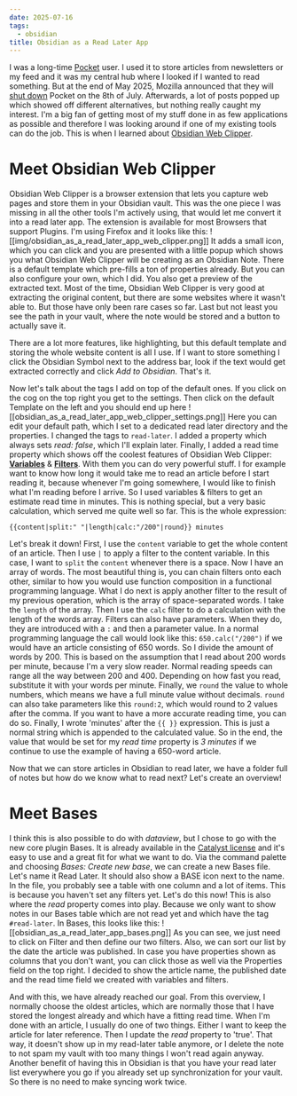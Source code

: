 ```yaml
---
date: 2025-07-16
tags:
  - obsidian
title: Obsidian as a Read Later App
---
```

I was a long-time [Pocket](https://getpocket.com/farewell) user. I used it to store articles from newsletters or my feed and it was my central hub where I looked if I wanted to read something. But at the end of May 2025, Mozilla announced that they will [shut down](https://support.mozilla.org/en-US/kb/future-of-pocket#w_why-is-pocket-shutting-down) Pocket on the 8th of July. Afterwards, a lot of posts popped up which showed off different alternatives, but nothing really caught my interest. I'm a big fan of getting most of my stuff done in as few applications as possible and therefore I was looking around if one of my existing tools can do the job. This is when I learned about [Obsidian Web Clipper](https://obsidian.md/clipper). 

# Meet Obsidian Web Clipper
Obsidian Web Clipper is a browser extension that lets you capture web pages and store them in your Obsidian vault. This was the one piece I was missing in all the other tools I'm actively using, that would let me convert it into a read later app. The extension is available for most Browsers that support Plugins. I'm using Firefox and it looks like this:
![[img/obsidian_as_a_read_later_app_web_clipper.png]]
It adds a small icon, which you can click and you are presented with a little popup which shows you what Obsidian Web Clipper will be creating as an Obsidian Note. There is a default template which pre-fills a ton of properties already. But you can also configure your own, which I did. You also get a preview of the extracted text. Most of the time, Obsidian Web Clipper is very good at extracting the original content, but there are some websites where it wasn't able to. But those have only been rare cases so far. Last but not least you see the path in your vault, where the note would be stored and a button to actually save it.

There are a lot more features, like highlighting, but this default template and storing the whole website content is all I use. If I want to store something I click the Obsidian Symbol next to the address bar, look if the text would get extracted correctly and click *Add to Obsidian*. That's it. 

Now let's talk about the tags I add on top of the default ones. If you click on the cog on the top right you get to the settings. Then click on the default Template on the left and you should end up here
![[obsidian_as_a_read_later_app_web_clipper_settings.png]]
Here you can edit your default path, which I set to a dedicated read later directory and the properties. I changed the tags to `read-later`. I added a property which always sets *read: false*, which I'll explain later. Finally, I added a read time property which shows off the coolest features of Obsidian Web Clipper: [**Variables**](https://help.obsidian.md/web-clipper/variables) & [**Filters**](https://help.obsidian.md/web-clipper/filters). With them you can do very powerful stuff. I for example want to know how long it would take me to read an article before I start reading it, because whenever I'm going somewhere, I would like to finish what I'm reading before I arrive. So I used variables & filters to get an estimate read time in minutes. This is nothing special, but a very basic calculation, which served me quite well so far. This is the whole expression:
```
{{content|split:" "|length|calc:"/200"|round}} minutes
```
Let's break it down!
First, I use the `content` variable to get the whole content of an article. Then I use `|` to apply a filter to the content variable. In this case, I want to `split` the `content` whenever there is a space. Now I have an array of words. The most beautiful thing is, you can chain filters onto each other, similar to how you would use function composition in a functional programming language. What I do next is apply another filter to the result of my previous operation, which is the array of space-separated words. I take the `length` of the array. Then I use the `calc` filter to do a calculation with the length of the words array. Filters can also have parameters. When they do, they are introduced with a `:` and then a parameter value. In a normal programming language the call would look like this: `650.calc("/200")`  if we would have an article consisting of 650 words. So I divide the amount of words by 200. This is based on the assumption that I read about 200 words per minute, because I'm a very slow reader. Normal reading speeds can range all the way between 200 and 400. Depending on how fast you read, substitute it with your words per minute. Finally, we `round` the value to whole numbers, which means we have a full minute value without decimals. `round` can also take parameters like this `round:2`, which would round to 2 values after the comma. If you want to have a more accurate reading time, you can do so. Finally, I wrote 'minutes' after the `{{ }}` expression. This is just a normal string which is appended to the calculated value. So in the end, the value that would be set for my *read time* property is *3 minutes* if we continue to use the example of having a 650-word article.

Now that we can store articles in Obsidian to read later, we have a folder full of notes but how do we know what to read next? Let's create an overview!
# Meet Bases
I think this is also possible to do with *dataview*, but I chose to go with the new core plugin Bases. It is already available in the [Catalyst license](https://help.obsidian.md/catalyst) and it's easy to use and a great fit for what we want to do. Via the command palette and choosing *Bases: Create new base*, we can create a new Bases file. Let's name it Read Later. It should also show a BASE icon next to the name. In the file, you probably see a table with one column and a lot of items. This is because you haven't set any filters yet. Let's do this now! This is also where the *read* property comes into play. Because we only want to show notes in our Bases table which are not read yet and which have the tag `#read-later`. In Bases, this looks like this:
![[obsidian_as_a_read_later_app_bases.png]]
As you can see, we just need to click on Filter and then define our two filters. Also, we can sort our list by the date the article was published. In case you have properties shown as columns that you don't want, you can click those as well via the Properties field on the top right. I decided to show the article name, the published date and the read time field we created with variables and filters. 

And with this, we have already reached our goal. From this overview, I normally choose the oldest articles, which are normally those that I have stored the longest already and which have a fitting read time. When I'm done with an article, I usually do one of two things. Either I want to keep the article for later reference. Then I update the *read* property to 'true'. That way, it doesn't show up in my read-later table anymore, or I delete the note to not spam my vault with too many things I won't read again anyway. 
Another benefit of having this in Obsidian is that you have your read later list everywhere you go if you already set up synchronization for your vault. So there is no need to make syncing work twice.